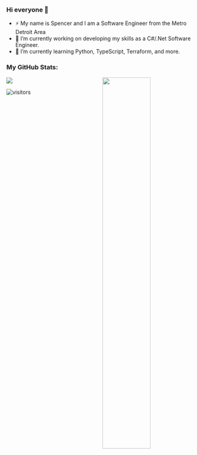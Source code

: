 ### Hi everyone 👋

- ⚡ My name is Spencer and I am a Software Engineer from the Metro Detroit Area 
- 🔭 I’m currently working on developing my skills as a C#/.Net Software Engineer.
- 🌱 I’m currently learning Python, TypeScript, Terraform, and more. 
<!--

Here are some ideas to get you started:

- 👯 I’m looking to collaborate on ...
- 🤔 I’m looking for help with ...
- 💬 Ask me about ...
- 📫 How to reach me: ...
- ⚡ Fun fact: ...
-->

### My GitHub Stats:
<p align="left"><img width="50%" src="https://github-readme-stats.vercel.app/api?username=Alphabetsoup16&show_icons=true&theme=monokai&count_private=true" <p align="right"><img src="https://github-readme-stats.vercel.app/api/top-langs/?username=Alphabetsoup16&theme=merko&layout=compact&hide_langs_below=1" /></p>
  
![visitors](https://visitor-badge.glitch.me/badge?page_id=${your.username}.${your.repo.id})
